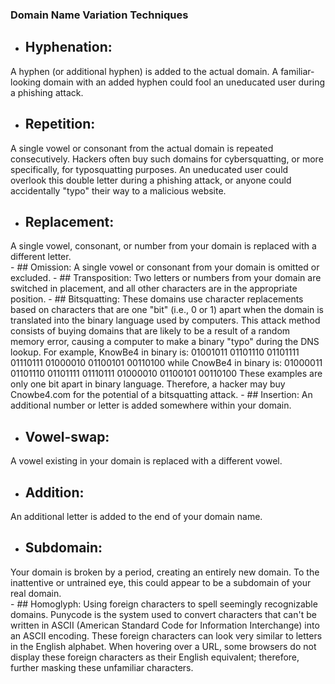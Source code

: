 
 ### Domain Name Variation Techniques
 
  - ## Hyphenation: 
  A hyphen (or additional hyphen) is added to the actual domain.
        A familiar-looking domain with an added hyphen could fool an uneducated user during a phishing attack.
   - ## Repetition: 
   A single vowel or consonant from the actual domain is repeated consecutively.
        Hackers often buy such domains for cybersquatting, or more specifically, for typosquatting purposes. An uneducated user   could overlook this double letter during a phishing attack, or anyone could accidentally "typo" their way to a malicious website.
   
   - ## Replacement:
   A single vowel, consonant, or number from your domain is replaced with a different letter.  
    - ## Omission:
    A single vowel or consonant from your domain is omitted or excluded.
    - ## Transposition:
    Two letters or numbers from your domain are switched in placement, and all other characters are in the appropriate position.
    - ## Bitsquatting: 
    These domains use character replacements based on characters that are one "bit" (i.e., 0 or 1) apart when the domain is translated into the binary language used by computers.
        This attack method consists of buying domains that are likely to be a result of a random memory error, causing a computer to make a binary "typo" during the DNS lookup.
            For example, KnowBe4 in binary is:
            01001011 01101110 01101111 01110111 01000010 01100101 00110100
            while CnowBe4 in binary is: 
            01000011 01101110 01101111 01110111 01000010 01100101 00110100
            These examples are only one bit apart in binary language. Therefore, a hacker may buy Cnowbe4.com for the potential  of a bitsquatting attack.
    - ## Insertion: 
    An additional number or letter is added somewhere within your domain.
   
   - ## Vowel-swap: 
   A vowel existing in your domain is replaced with a different vowel.
    
  - ## Addition: 
  An additional letter is added to the end of your domain name. 
   
  - ## Subdomain:
  Your domain is broken by a period, creating an entirely new domain.
        To the inattentive or untrained eye, this could appear to be a subdomain of your real domain.     
    - ## Homoglyph: 
    Using foreign characters to spell seemingly recognizable domains. Punycode is the system used to convert characters that can't be written in ASCII (American Standard Code for Information Interchange) into an ASCII encoding.
        These foreign characters can look very similar to letters in the English alphabet. When hovering over a URL, some browsers do not display these foreign characters as their English equivalent; therefore, further masking these unfamiliar characters.

